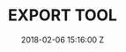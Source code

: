 ---
title: EXPORT TOOL
Tool-name: Export Tool
date: 2018-02-06 15:16:00 Z
position: 4
Block 0:
  Header: 
  Text: "Download customized OpenStreetMap Data for any region of the world in minutes"
  Image: "https://raw.githubusercontent.com/hotosm/osm-export-tool/master/ui/app/images/osm-buildings.png"
Block 1:
  Section: What is it?
  Header:  "The Export Tool is an open service that creates customized extracts of up-to-date OSM data in various file formats. Download and use the data simply by crediting the OpenStreetMap contributors."
  Text: "Created by the Humanitarian OpenStreetMap Team (HOT) and Geofabrik, with funding from USAID and the World Bank, the tool enables users to more easily obtain access to OSM data. The HOT Exports tool has been utilized and shared all over the world, however there are a limited set of regions available for exporting data, designed roughly to encompass areas of the world where HOT and humanitarian aid users are most active."  
  Image: https://cdn.hotosm.org/website/open-source.png
  Tools:
  - Name: Learn More
    URL: https://tasks.hotosm.org/
Block 2:
  Header: 
  Text: 
  Rectangle-1:
    Icon: fa-solid fa-circle-nodes
    Header: Download the data
    Highlight: Access up-to-date geospatial information from OpenStreetMap’s 1.3 million. Export and download maps in a variety of formats including OSM, ESRI Shapfile, SQLite, and Google Earth. Google Earth is a free downloadable program that anyone can use to access and customize existing geographic data. 
  Rectangle-2:
    Icon: fa-solid fa-download
    Header: OSM Features
    Highlight: Customize your downloads to select from the thousands of features like roads, buildings, education, emergency, telecomunications, etc or download everything in an area. 
  Rectangle-3:
    Icon: fa-solid fa-circle-nodes
    Header: Data Accessibility
    Highlight: Use the API for more flexibility, and connect your applications and software to OSM data directly to our database or simply download the data to use in your preferred GIS application. 
Block 3:
  Header: "How does it work?"
  Highlight: "Export tool allows you to access data in less than 5 minutes by following the steps below:"
  Text: "
  **1. Area selection**

  Select any area you want using a custom polygon or an entire country or region. 
  <br>
  <br>
  **2. Select the data**

  You can select specific features, otherwise download all available OSM features within the area. You can utilize this Download all OSM data checkbox listed in the Data tab. This will include all tags in the attributes, allowing you to filter the data you need or create a basemap out of exported features. 
  <br>
  <br>

  ![Export 1.png](https://cdn.hotosm.org/website/Export+1.png)
  <br>
  <br>
  **3. Data quality**

  The export tool has some metrics such as data completeness which gives you a quick peek about the area where you are planning to export! <br>
  <br>  
  **4. Select the format for download or APO**

  Select from formats like GeoJSON, Shapefile, Geopackage, Google Earth KML, Flatgeobuf, and CSV or use the API for faster outputs for those selected file formats and to connect to other applications."
  Image: "https://www.hotosm.org/uploads/export-tool-example.png" 
  Tools:
  - Name: Website
    URL: https://export.hotosm.org/v3/
  - Name: GitHub
    URL: https://github.com/hotosm/osm-export-tool
  - Name: HOT Docs
    URL: https://docs.hotosm.org/
Block 4:
  Header: Open Aerial Map (OAM)
  Text: OpenAerialMap is an open service to provide access to a commons of openly licensed imagery and map layer services. Download or contribute imagery to the growing commons of openly licensed imagery.
  Image: "https://cdn.hotosm.org/website/GAL+Group+for+Mapping+Tips+Post.jpg"
  Tools:
  - Name: Learn More
    URL: https://openaerialmap.org/
Block 5:
  Header: Field Mapping Tasking Manager (FMTM)
  Text: The FMTM is a standalone mobile and web application that works using OpenDataKit (ODK), a powerful data collection platform that leverages commonly-available mobile Android devices to enable people to input information including geospatial data in the field.
  Image: https://cdn.hotosm.org/website/open-source.png
  Tools:
  - Name: Learn More
    URL: https://fmtm.hotosm.org/
layout: product-pages
---